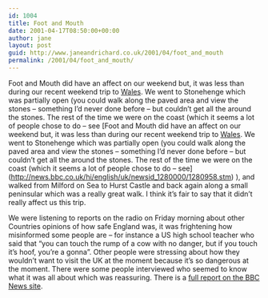 ```yaml
---
id: 1004
title: Foot and Mouth
date: 2001-04-17T08:50:00+00:00
author: jane
layout: post
guid: http://www.janeandrichard.co.uk/2001/04/foot_and_mouth
permalink: /2001/04/foot_and_mouth/
---
```

Foot and Mouth did have an affect on our weekend but, it was less than during our recent weekend trip to [Wales](http://v1.janeandrichard.co.uk/travel/wales.html). We went to Stonehenge which was partially open (you could walk along the paved area and view the stones &#8211; something I&#8217;d never done before &#8211; but couldn&#8217;t get all the around the stones. The rest of the time we were on the coast (which it seems a lot of people chose to do &#8211; see [Foot and Mouth did have an affect on our weekend but, it was less than during our recent weekend trip to [Wales](http://v1.janeandrichard.co.uk/travel/wales.html). We went to Stonehenge which was partially open (you could walk along the paved area and view the stones &#8211; something I&#8217;d never done before &#8211; but couldn&#8217;t get all the around the stones. The rest of the time we were on the coast (which it seems a lot of people chose to do &#8211; see](http://news.bbc.co.uk/hi/english/uk/newsid_1280000/1280958.stm) ), and walked from Milford on Sea to Hurst Castle and back again along a small peninsular which was a really great walk. I think it&#8217;s fair to say that it didn&#8217;t really affect us this trip.

We were listening to reports on the radio on Friday morning about other Countries opinions of how safe England was, it was frightening how misinformed some people are &#8211; for instance a US high school teacher who said that &#8220;you can touch the rump of a cow with no danger, but if you touch it&#8217;s hoof, you&#8217;re a gonna&#8221;. Other people were stressing about how they wouldn&#8217;t want to visit the UK at the moment because it&#8217;s so dangerous at the moment. There were some people interviewed who seemed to know what it was all about which was reassuring. There is a [full report on the BBC News site](http://news.bbc.co.uk/hi/english/in_depth/uk/2001/foot_and_mouth/default.stm).